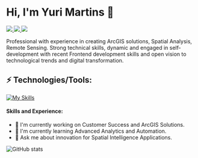<h1>Hi, I'm Yuri Martins 👋 </h1>
<p align="left">
  <a href="mailto:yuritomazmartins@hotmail.com">
    <img src="https://img.shields.io/badge/-yuritomazmartins@hotmail.com-6633cc?style=flat-square&logo=gmail&logoColor=white&link=mailto:yuritomazmartins@hotmail.com" />
  </a>
  <a href="https://www.linkedin.com/in/ytmartins/">
    <img src="https://img.shields.io/badge/-Yuri%20Martins-6633cc?style=flat-square&logo=Linkedin&logoColor=white&link=https://www.linkedin.com/in/ytmartins/" />
  </a>
  <a href="https://github.com/ytmartins/?tab=follow">
    <img src="https://img.shields.io/github/followers/ytmartins?label=Follow&style=social" />
  </a>
</p>

Professional with experience in creating ArcGIS solutions, Spatial Analysis, Remote Sensing. Strong technical skills, dynamic and engaged in self-development with recent Frontend development skills and open vision to technological trends and digital transformation.

<h2 align="left">⚡ Technologies/Tools:</h2>

[![My Skills](https://skillicons.dev/icons?i=linux,figma,git,vscode,html,css,js,py,&perline=8)](https://skillicons.dev)

#### Skills and Experience: 

- 🔭 I'm currently working on Customer Success and ArcGIS Solutions.
- 🌱 I'm currently learning Advanced Analytics and Automation.
- 💬 Ask me about innovation for Spatial Intelligence Applications.

![GitHub stats](https://github-readme-stats.vercel.app/api?username=ytmartins&&show_icons=true&title_color=ffffff&icon_color=e74c3c&text_color=daf7dc&bg_color=151515)


